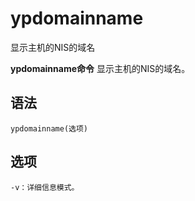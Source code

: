 ypdomainname
===

显示主机的NIS的域名


**ypdomainname命令** 显示主机的NIS的域名。

##  语法

```
ypdomainname(选项)
```

##  选项

```
-v：详细信息模式。
```


